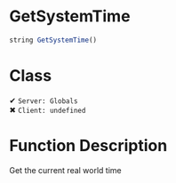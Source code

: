 # GetSystemTime
```js
string GetSystemTime()
```
# Class
✔ `Server: Globals`  
✖ `Client: undefined`  

# Function Description
Get the current real world time
